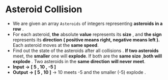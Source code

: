 # Asteroid Collision

- We are given an array `Asteroids` of integers representing **asteroids in a row** .
- For each asteroid, **the** absolute **value** represents its **size** , and **the sign** represents its **direction** **( positive means right, negative means left ).** Each asteroid moves at the **same speed**.
- Find out the state of the asteroids after all collisions . **If two asteroids** meet, the **smaller** one will **explode**. If both are the **same size** ,**both will explode** . Two asteroids in the **same direction** **will never meet**.
- **Input** **→** **[ 5 , 10 , -5 ]**
- **Output →** **[ 5 , 10 ]** → 10 meets -5 and the smaller (-5) explode .